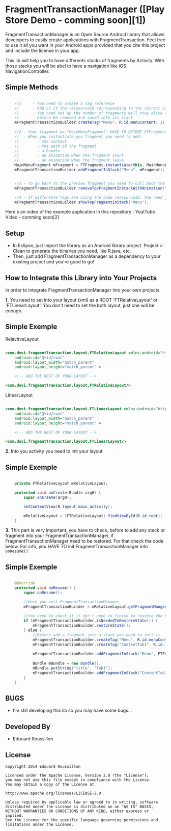FragmentTransactionManager ([Play Store Demo - comming soon][1])
===========

FragmentTransactionManager is an Open Source Android library that allows developers to easily create applications 
with FragmentTransaction. Feel free to use it all you want in your Android apps provided that you cite this project 
and include the license in your app.

This lib will help you to have differents stacks of fragments by Activity. With those stacks you will be abel to have 
a navigation like iOS NavigationController.

Simple Methods
-----
```java

    //1     - You need to create a tag reference
    //      - Add on it the ressourceID corresponding to the correct content
    //      - You need set up the number of fragments will stay alive and detached,
    //        before be removed and saved into its stack
    mFragmentTransactionBuilder.createTag("Menu", R.id.menuContent, 1);
    
    //2 - Your fragment ex:"MainMenuFragment" HAVE TO EXTENT FTFragment
    //  - When you instantiate you fragment you need to add:
    //        - the context
    //        - the path of the fragment
    //        - a Bundle
    //        - an Animation when the fragment start
    //        - an Animation when the fragment leave
    MainMenuFragment mFragment = FTFragment.instantiate(this, MainMenuFragment.class.getName(), null, Animation.ANIM_NONE, Animation.ANIM_NONE);
    mFragmentTransactionBuilder.addFragmentInStack("Menu", mFragment);


    //3 - To go back to the preview fragment you need to call back the correct tag (ex: "Menu")
    mFragmentTransactionBuilder.removeTopFragmentInStackWithAnimation("Menu", true);

    //4 - If differente tags are using the same ressourceID. You need just call back the correct tag to show the last Fragment again
    mFragmentTransactionBuilder.showTopFragmentInStack("Menu");

```


Here's an video of the example application in this repository : YoutTube Video - comming soon[2]


Setup
-----
* In Eclipse, just import the library as an Android library project. Project > Clean to generate the binaries 
you need, like R.java, etc.
* Then, just add FragmentTransactionManager as a dependency to your existing project and you're good to go!


How to Integrate this Library into Your Projects
------------------------------------------------
In order to integrate FragmentTransactionManager into your own projects.

__1.__     You need to set into your layout (xml) as a ROOT 'FTRelativeLayout' or 'FTLinearLayout'. You don't need
to set the both layout, just one will be enough. 


Simple Exemple
-----
RelavitveLayout
```xml

<com.dovi.fragmentTransaction.layout.FTRelativeLayout xmlns:android="http://schemas.android.com/apk/res/android"
    android:id="@+id/root"
    android:layout_width="match_parent"
    android:layout_height="match_parent" >

    <!-- ADD THE REST OF YOUR LAYOUT -->

<com.dovi.fragmentTransaction.layout.FTRelativeLayout/>

```

LinearLayout
```xml

<com.dovi.fragmentTransaction.layout.FTLinearLayout xmlns:android="http://schemas.android.com/apk/res/android"
    android:id="@+id/root"
    android:layout_width="match_parent"
    android:layout_height="match_parent" >

    <!-- ADD THE REST OF YOUR LAYOUT -->

<com.dovi.fragmentTransaction.layout.FTLinearLayout/>

```

__2.__       Into you activity you need to init your layout


Simple Exemple
-----
```java

    private FTRelativeLayout mRelativeLayout;

    protected void onCreate(Bundle arg0) {
        super.onCreate(arg0);

        setContentView(R.layout.main_activity);

        mRelativeLayout = (FTRelativeLayout) findViewById(R.id.root);
    }

```

__3.__      This part is very important, you have to check, before to add any stack or fragment into your FragmentTransactionManager, if 
FragmentTransactionManager need to be restored. For that check the code below. For info, you HAVE TO init FragmentTransactionManager into 
`onResume()`


Simple Exemple
-----
```java

    @Override
    protected void onResume() {
        super.onResume();

        //Here you init FragmentTransactionManager
        mFragmentTransactionBuilder = mRelativeLayout.getFragmentManger(getSupportFragmentManager(), this);
        
        //You need to check if it don't need to finish to restore the state of your fragments. If not you can init your stacks
        if (mFragmentTransactionBuilder.isNeededToRestoreState()) {
            mFragmentTransactionBuilder.restoreState();
        } else {
            //Before add a fragment into a stack you need to init it
            mFragmentTransactionBuilder.createTag("Menu", R.id.menuContent, 1);
            mFragmentTransactionBuilder.createTag("ContentTab1", R.id.fragmentContent, 1);
            
            mFragmentTransactionBuilder.addFragmentInStack("Menu", FTFragment.instantiate(this, MainMenuFragment.class.getName(), null, Animation.ANIM_NONE, Animation.ANIM_NONE));
            
            Bundle mBundle = new Bundle();
            mBundle.putString("title", "Tab1");
            mFragmentTransactionBuilder.addFragmentInStack("ContentTab1", FTFragment.instantiate(this, MainContentFragment.class.getName(), mBundle, Animation.ANIM_NONE, Animation.ANIM_NONE));
        }
    }

```

BUGS
-------
* I'm still developing this lib so you may have some bugs...
            

Developed By
------------
* Edouard Roussillon

License
-------

    Copyright 2014 Edouard Roussillon
    
    Licensed under the Apache License, Version 2.0 (the "License");
    you may not use this file except in compliance with the License.
    You may obtain a copy of the License at
    
    http://www.apache.org/licenses/LICENSE-2.0
    
    Unless required by applicable law or agreed to in writing, software
    distributed under the License is distributed on an "AS IS" BASIS,
    WITHOUT WARRANTIES OR CONDITIONS OF ANY KIND, either express or implied.
    See the License for the specific language governing permissions and
    limitations under the License.
    
<!-- [1]: http://twitter.com/slidingmenu
[2]: http://actionbarsherlock.com/
[3]: https://play.google.com/store/apps/details?id=com.zappos.android&hl=en
[4]: https://play.google.com/store/apps/details?id=com.levelup.touiteur&hl=en
[5]: https://play.google.com/store/apps/details?id=org.videolan.vlc.betav7neon
[6]: https://play.google.com/store/apps/details?id=com.verge.android
[7]: http://bit.ly/TWejze
[8]: https://play.google.com/store/apps/details?id=com.rdio.android.ui
[9]: https://play.google.com/store/apps/details?id=com.gelakinetic.mtgfam
[10]: https://play.google.com/store/apps/details?id=com.mantano.reader.android
[11]: https://play.google.com/store/apps/details?id=com.phonegap.MW3BarracksFree
[12]: http://forum.xda-developers.com/showthread.php?p=34361296
[13]: http://bit.ly/xs1sMN
[14]: https://play.google.com/store/apps/details?id=com.espn.score_center
[15]: https://play.google.com/store/apps/details?id=com.joelapenna.foursquared
[16]: https://play.google.com/store/apps/details?id=com.mlssoccer
[17]: https://play.google.com/store/apps/details?id=com.ninegag.android.app
[18]: https://play.google.com/store/apps/details?id=com.evernote.food
[19]: https://play.google.com/store/apps/details?id=com.linkedin.android
[20]: https://play.google.com/store/apps/details?id=com.zappos.android -->
